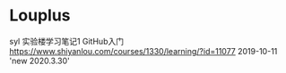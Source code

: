# Louplus
syl
实验楼学习笔记1
GitHub入门
https://www.shiyanlou.com/courses/1330/learning/?id=11077
2019-10-11
'new 2020.3.30' 
